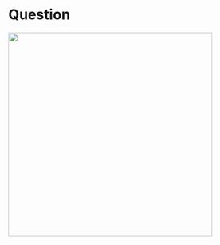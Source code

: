 # Question
<img width="409" src="https://github.com/user-attachments/assets/56b60e8b-c478-4b3a-a142-0486ae973620"/> 

